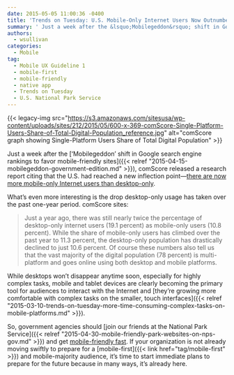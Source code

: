 ```yaml
---
date: 2015-05-05 11:00:36 -0400
title: 'Trends on Tuesday: U.S. Mobile-Only Internet Users Now Outnumber Desktop-Only Users'
summary: ' Just a week after the &lsquo;Mobilegeddon&rsquo; shift in Google search engine rankings to favor mobile-friendly sites, comScore released a research report citing that the U.S. had reached a new inflection point&mdash;there are now more mobile-only Internet users than desktop-only. What&rsquo;s even'
authors:
  - wsullivan
categories:
  - Mobile
tag:
  - Mobile UX Guideline 1
  - mobile-first
  - mobile-friendly
  - native app
  - Trends on Tuesday
  - U.S. National Park Service
---
```


{{< legacy-img src="https://s3.amazonaws.com/sitesusa/wp-content/uploads/sites/212/2015/05/600-x-369-comScore-Single-Platform-Users-Share-of-Total-Digital-Population_reference.jpg" alt="comScore graph showing Single-Platform Users Share of Total Digital Population" >}}

Just a week after the [‘Mobilegeddon’ shift in Google search engine rankings to favor mobile-friendly sites]({{< relref "2015-04-15-mobilegeddon-government-edition.md" >}}), comScore released a research report citing that the U.S. had reached a new inflection point—[there are now more mobile-only Internet users than desktop-only](http://www.comscore.com/Insights/Blog/Number-of-Mobile-Only-Internet-Users-Now-Exceeds-Desktop-Only-in-the-U.S).

What’s even more interesting is the drop desktop-only usage has taken over the past one-year period. comScore sites:

> Just a year ago, there was still nearly twice the percentage of desktop-only internet users (19.1 percent) as mobile-only users (10.8 percent). While the share of mobile-only users has climbed over the past year to 11.3 percent, the desktop-only population has drastically declined to just 10.6 percent. Of course these numbers also tell us that the vast majority of the digital population (78 percent) is multi-platform and goes online using both desktop and mobile platforms.

While desktops won’t disappear anytime soon, especially for highly complex tasks, mobile and tablet devices are clearly becoming the primary tool for audiences to interact with the Internet and [they’re growing more comfortable with complex tasks on the smaller, touch interfaces]({{< relref "2015-03-10-trends-on-tuesday-more-time-consuming-complex-tasks-on-mobile-platforms.md" >}}).

So, government agencies should [join our friends at the National Park Service]({{< relref "2015-04-30-mobile-friendly-park-websites-on-nps-gov.md" >}}) and get [mobile-friendly fast](https://www.WHATEVER/2015/05/04/helpful-resources-to-help-make-your-content-mobile-friendly/ "Helpful Resources to Make Your Content Mobile-Friendly"). If your organization is not already moving swiftly to prepare for a [mobile-first]({{< link href="tag/mobile-first" >}}) and mobile-majority audience, it’s time to start immediate plans to prepare for the future because in many ways, it’s already here.